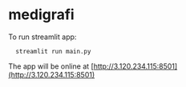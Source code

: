# medigrafi

To run streamlit app:
```
  streamlit run main.py
```

The app will be online at [http://3.120.234.115:8501](http://3.120.234.115:8501)
